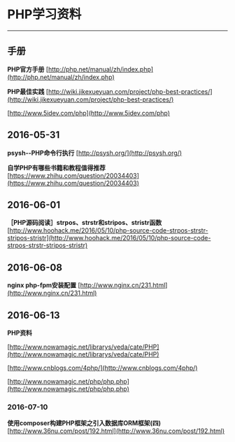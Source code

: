 # PHP学习资料

---

## 手册
**PHP官方手册**	[http://php.net/manual/zh/index.php](http://php.net/manual/zh/index.php)

**PHP最佳实践**	[http://wiki.jikexueyuan.com/project/php-best-practices/](http://wiki.jikexueyuan.com/project/php-best-practices/)

[http://www.5idev.com/php](http://www.5idev.com/php)

## 2016-05-31
**psysh--PHP命令行执行**	[http://psysh.org/](http://psysh.org/)

**自学PHP有哪些书籍和教程值得推荐**		[https://www.zhihu.com/question/20034403](https://www.zhihu.com/question/20034403)

## 2016-06-01
**［PHP源码阅读］strpos、strstr和stripos、stristr函数**	[http://www.hoohack.me/2016/05/10/php-source-code-strpos-strstr-stripos-stristr](http://www.hoohack.me/2016/05/10/php-source-code-strpos-strstr-stripos-stristr)

## 2016-06-08
**nginx php-fpm安装配置**		[http://www.nginx.cn/231.html](http://www.nginx.cn/231.html)

## 2016-06-13
**PHP资料**	

[http://www.nowamagic.net/librarys/veda/cate/PHP](http://www.nowamagic.net/librarys/veda/cate/PHP)

[http://www.cnblogs.com/4php/](http://www.cnblogs.com/4php/)

[http://www.nowamagic.net/php/php.php](http://www.nowamagic.net/php/php.php)

### 2016-07-10
**使用composer构建PHP框架之引入数据库ORM框架(四)**	[http://www.36nu.com/post/192.html](http://www.36nu.com/post/192.html)